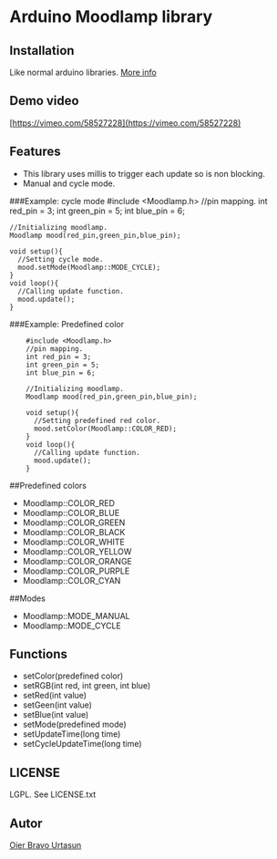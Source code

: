 Arduino Moodlamp library
========================
Installation
------------

Like normal arduino libraries.
[More info](http://www.arduino.cc/en/Hacking/Libraries)

Demo video
---------
[https://vimeo.com/58527228](https://vimeo.com/58527228)

Features
--------
- This library uses millis to trigger each update so is non blocking.
- Manual and cycle mode.

###Example: cycle mode
	#include <Moodlamp.h>
	//pin mapping.
	int red_pin = 3;
	int green_pin = 5;
	int blue_pin = 6;

	//Initializing moodlamp.
	Moodlamp mood(red_pin,green_pin,blue_pin);

	void setup(){
	  //Setting cycle mode.
	  mood.setMode(Moodlamp::MODE_CYCLE);
	}
	void loop(){
	  //Calling update function.
	  mood.update(); 
	}
###Example: Predefined color

		#include <Moodlamp.h>
		//pin mapping.
		int red_pin = 3;
		int green_pin = 5;
		int blue_pin = 6;

		//Initializing moodlamp.
		Moodlamp mood(red_pin,green_pin,blue_pin);

		void setup(){
		  //Setting predefined red color.
		  mood.setColor(Moodlamp::COLOR_RED);
		}
		void loop(){
		  //Calling update function.
		  mood.update(); 
		}
##Predefined colors
- Moodlamp::COLOR_RED
- Moodlamp::COLOR_BLUE
- Moodlamp::COLOR_GREEN
- Moodlamp::COLOR_BLACK
- Moodlamp::COLOR_WHITE
- Moodlamp::COLOR_YELLOW
- Moodlamp::COLOR_ORANGE
- Moodlamp::COLOR_PURPLE
- Moodlamp::COLOR_CYAN

##Modes
- Moodlamp::MODE_MANUAL
- Moodlamp::MODE_CYCLE

## Functions
- setColor(predefined color)
- setRGB(int red, int green, int blue)
- setRed(int value)
- setGeen(int value)
- setBlue(int value)
- setMode(predefined mode)
- setUpdateTime(long time)
- setCycleUpdateTime(long time)

LICENSE
------
LGPL. See LICENSE.txt

Autor
-----
[Oier Bravo Urtasun](https://github.com/oierbravo)
